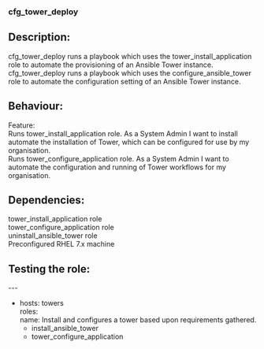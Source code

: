 ### cfg_tower_deploy

## Description: 
cfg_tower_deploy runs a playbook which uses the tower_install_application role to automate the provisioning of an Ansible Tower instance.<br />
cfg_tower_deploy runs a playbook which uses the configure_ansible_tower role to automate the configuration setting of an Ansible Tower instance.<br />

## Behaviour:
Feature:<br /> 
Runs tower_install_application role. As a System Admin I want to install automate the installation of Tower, which can be configured for use by my organisation.<br />
Runs tower_configure_application role. As a System Admin I want to automate the configuration and running of Tower workflows for my organisation.<br />

## Dependencies:
tower_install_application role<br />
tower_configure_application role<br />
uninstall_ansible_tower role<br />
Preconfigured RHEL 7.x machine<br />

## Testing the role:
---<br />
- hosts: towers<br />
  roles:<br />
  name: Install and configures a tower based upon requirements gathered. <br />
     - install_ansible_tower<br />
     - tower_configure_application<br />
     
